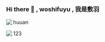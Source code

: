 ### Hi there 👋 , woshifuyu , 我是敷羽

<p>
<a href="https://github.com/woshifuyu">
  <img align="left" src="https://github-readme-stats.vercel.app/api/top-langs/?username=woshifuyu&layout=compact" />
</a>
</p>  
<!--  -->
huuan
<p>
<a href="https://github.com/woshifuyu">
  <img align="left" src="https://github-readme-stats.vercel.app/api?username=woshifuyu&count_private=true&show_icons=true" />
</a>
  </p>
123

 
<!--
**woshifuyu/woshifuyu** is a ✨ _special_ ✨ repository because its `README.md` (this file) appears on your GitHub profile.

Here are some ideas to get you started:

- 🔭 I’m currently working on ...
- 🌱 I’m currently learning ...
- 👯 I’m looking to collaborate on ...
- 🤔 I’m looking for help with ...
- 💬 Ask me about ...
- 📫 How to reach me: ...
- 😄 Pronouns: ...
- ⚡ Fun fact: ...
-->
